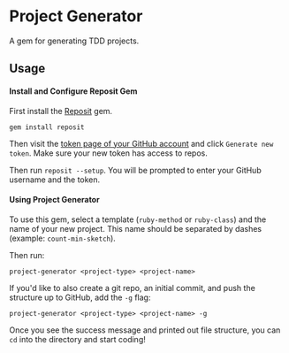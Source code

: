 # Project Generator

A gem for generating TDD projects.

## Usage

#### Install and Configure Reposit Gem

First install the [Reposit](https://github.com/loganhasson/reposit) gem.

`gem install reposit`

Then visit the [token page of your GitHub account](https://github.com/settings/tokens) and click `Generate new token`. Make sure your new token has access to repos.

Then run `reposit --setup`. You will be prompted to enter your GitHub username and the token.

#### Using Project Generator

To use this gem, select a template (`ruby-method` or `ruby-class`) and the name of your new project. This name should be separated by dashes (example: `count-min-sketch`).

Then run:

`project-generator <project-type> <project-name>`

If you'd like to also create a git repo, an initial commit, and push the structure up to GitHub, add the `-g` flag:

`project-generator <project-type> <project-name> -g`

Once you see the success message and printed out file structure, you can `cd` into the directory and start coding!
